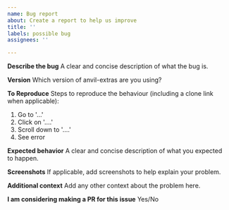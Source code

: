 ```yaml
---
name: Bug report
about: Create a report to help us improve
title: ''
labels: possible bug
assignees: ''

---
```


**Describe the bug**
A clear and concise description of what the bug is.

**Version**
Which version of anvil-extras are you using?

**To Reproduce**
Steps to reproduce the behaviour (including a clone link when applicable):
1. Go to '...'
2. Click on '....'
3. Scroll down to '....'
4. See error

**Expected behavior**
A clear and concise description of what you expected to happen.

**Screenshots**
If applicable, add screenshots to help explain your problem.

**Additional context**
Add any other context about the problem here.

**I am considering making a PR for this issue**
Yes/No
